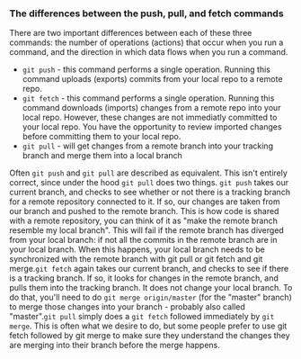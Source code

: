### The differences between the push, pull, and fetch commands

There are two important differences between each of these three commands: the number of operations (actions) that occur when you run a command, and the direction in which data flows when you run a command.

- `git push` - this command performs a single operation. Running this command uploads (exports) commits from your local repo to a remote repo.
- `git fetch` - this command performs a single operation. Running this command downloads (imports) changes from a remote repo into your local repo. However, these changes are not immediatly committed to your local repo. You have the opportunity to review imported changes before committing them to your local repo.
- `git pull` - will get changes from a remote branch into your tracking branch and merge them into a local branch

Often `git push` and `git pull` are described as equivalent. This isn't entirely correct, since under the hood `git pull` does two things. `git push` takes our current branch, and checks to see whether or not there is a tracking branch for a remote repository connected to it. If so, our changes are taken from our branch and pushed to the remote branch. This is how code is shared with a remote repository, you can think of it as "make the remote branch resemble my local branch". This will fail if the remote branch has diverged from your local branch: if not all the commits in the remote branch are in your local branch. When this happens, your local branch needs to be synchronized with the remote branch with git pull or git fetch and git merge.`git fetch` again takes our current branch, and checks to see if there is a tracking branch. If so, it looks for changes in the remote branch, and pulls them into the tracking branch. It does not change your local branch. To do that, you'll need to do `git merge origin/master` (for the "master" branch) to merge those changes into your branch - probably also called "master".`git pull` simply does a `git fetch` followed immediately by `git merge`. This is often what we desire to do, but some people prefer to use git fetch followed by git merge to make sure they understand the changes they are merging into their branch before the merge happens.
